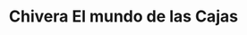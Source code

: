 ---
title: "Chivera El mundo de las Cajas"
url: /san-antonio-de-los-altos/chivera-el-mundo-de-las-cajas/
shop: Autoteile
---